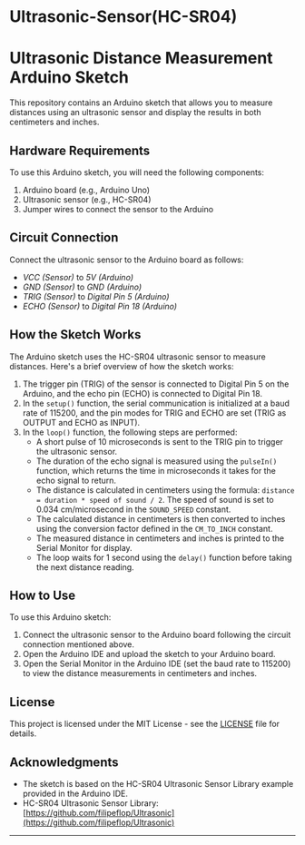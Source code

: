 # Ultrasonic-Sensor(HC-SR04)

# Ultrasonic Distance Measurement Arduino Sketch

This repository contains an Arduino sketch that allows you to measure distances using an ultrasonic sensor and display the results in both centimeters and inches.

## Hardware Requirements

To use this Arduino sketch, you will need the following components:

1. Arduino board (e.g., Arduino Uno)
2. Ultrasonic sensor (e.g., HC-SR04)
3. Jumper wires to connect the sensor to the Arduino

## Circuit Connection

Connect the ultrasonic sensor to the Arduino board as follows:

- *VCC (Sensor)* to *5V (Arduino)*
- *GND (Sensor)* to *GND (Arduino)*
- *TRIG (Sensor)* to *Digital Pin 5 (Arduino)*
- *ECHO (Sensor)* to *Digital Pin 18 (Arduino)*

## How the Sketch Works

The Arduino sketch uses the HC-SR04 ultrasonic sensor to measure distances. Here's a brief overview of how the sketch works:

1. The trigger pin (TRIG) of the sensor is connected to Digital Pin 5 on the Arduino, and the echo pin (ECHO) is connected to Digital Pin 18.
2. In the `setup()` function, the serial communication is initialized at a baud rate of 115200, and the pin modes for TRIG and ECHO are set (TRIG as OUTPUT and ECHO as INPUT).
3. In the `loop()` function, the following steps are performed:
   - A short pulse of 10 microseconds is sent to the TRIG pin to trigger the ultrasonic sensor.
   - The duration of the echo signal is measured using the `pulseIn()` function, which returns the time in microseconds it takes for the echo signal to return.
   - The distance is calculated in centimeters using the formula: `distance = duration * speed of sound / 2`. The speed of sound is set to 0.034 cm/microsecond in the `SOUND_SPEED` constant.
   - The calculated distance in centimeters is then converted to inches using the conversion factor defined in the `CM_TO_INCH` constant.
   - The measured distance in centimeters and inches is printed to the Serial Monitor for display.
   - The loop waits for 1 second using the `delay()` function before taking the next distance reading.

## How to Use

To use this Arduino sketch:

1. Connect the ultrasonic sensor to the Arduino board following the circuit connection mentioned above.
2. Open the Arduino IDE and upload the sketch to your Arduino board.
3. Open the Serial Monitor in the Arduino IDE (set the baud rate to 115200) to view the distance measurements in centimeters and inches.

## License

This project is licensed under the MIT License - see the [LICENSE](LICENSE) file for details.

## Acknowledgments

- The sketch is based on the HC-SR04 Ultrasonic Sensor Library example provided in the Arduino IDE.
- HC-SR04 Ultrasonic Sensor Library: [https://github.com/filipeflop/Ultrasonic](https://github.com/filipeflop/Ultrasonic)

---

